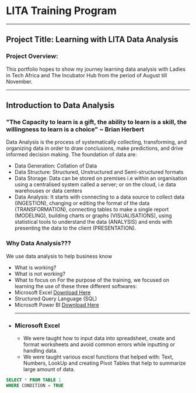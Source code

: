 # LITA Training Program
---
## Project Title: Learning with LITA Data Analysis
### Project Overview: 
This portfolio hopes to show my journey learning data analysis with Ladies in Tech Africa and The Incubator Hub from the period of August till November. 

  ---
  ## Introduction to Data Analysis
  ### "The Capacity to learn is a gift, the ability to learn is a skill, the willingness to learn is a choice"  ~ Brian Herbert
  Data Analysis is the process of systematically collecting, transforming, and organizing data in order to draw conclusions, make predictions, and drive informed decision making. The foundation of data are: 
  - Data Generation: Collation of Data
  - Data Structure: Structured, Unstructured and Semi-structured formats
  - Data Storage: Data can be stored on premises i.e within an organisation using a centralised system called a server; or on the cloud, i.e data warehouses or data centers
  - Data Analysis: It starts with connecting to a data source to collect data (INGESTION), changing or editing the format of the data (TRANSFORMATION), connecting tables to make a single report (MODELING), building charts or graphs (VISUALISATIONS), using statistical tools to understand the data (ANALYSIS) and ends with presenting the data to the client (PRESENTATION).
  ### Why Data Analysis???
We use data analysis to help business know
- What is working?
- What is not working?
- What to focus on
  For the purpose of the training, we focused on learning the use of these three different softwares:
- Microsoft Excel [Download Here](https://www.microsoft.com/en-ng)
- Structured Query Language (SQL)
- Microsoft Power BI [Download Here](https://www.microsoft.com/en-us/power-platform/products/power-bi)
- 
  ---
  ### Microsoft Excel
  - We were taught how to input data into spreadsheet, create and format worksheets and avoid common errors while inputting or handling data.
  - We were taught various excel functions that helped with: Text, Numbers, LookUp and creating Pivot Tables that help to summarize large amount of data. 
  








































































```SQL
SELECT * FROM TABLE 1
WHERE CONDITION = TRUE
```
